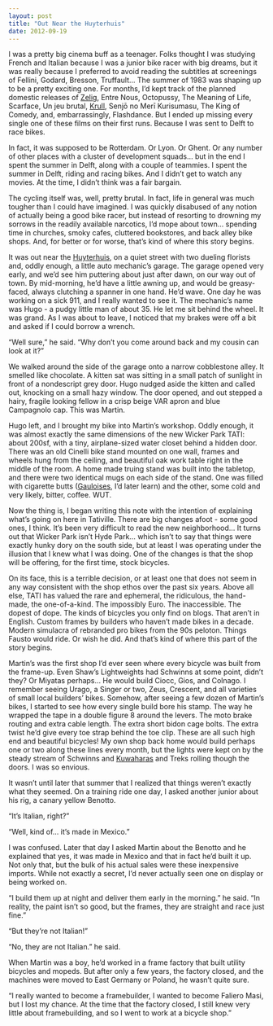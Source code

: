 ```yaml
---
layout: post
title: "Out Near the Huyterhuis"
date: 2012-09-19
---
```


I was a pretty big cinema buff as a teenager. Folks thought I was studying French and Italian because I was a junior bike racer with big dreams, but it was really because I preferred to avoid reading the subtitles at screenings of Fellini, Godard, Bresson, Truffault… The summer of 1983 was shaping up to be a pretty exciting one. For months, I’d kept track of the planned domestic releases of [Zelig](http://www.youtube.com/watch?v=agkCEOHQVgg), Entre Nous, Octopussy, The Meaning of Life, Scarface, Un jeu brutal, [Krull](http://1.bp.blogspot.com/-ULEieUSr-PQ/TaX2YZfI0nI/AAAAAAAAAIQ/5vf69t_V0Co/s1600/krull.jpg), Senjō no Merī Kurisumasu, The King of Comedy, and, embarrassingly, Flashdance. But I ended up missing every single one of these films on their first runs. Because I was sent to Delft to race bikes.

In fact, it was supposed to be Rotterdam. Or Lyon. Or Ghent. Or any number of other places with a cluster of development squads… but in the end I spent the summer in Delft, along with a couple of teammies. I spent the summer in Delft, riding and racing bikes. And I didn’t get to watch any movies. At the time, I didn’t think was a fair bargain.

The cycling itself was, well, pretty brutal. In fact, life in general was much tougher than I could have imagined. I was quickly disabused of any notion of actually being a good bike racer, but instead of resorting to drowning my sorrows in the readily available narcotics, I’d mope about town… spending time in churches, smoky cafes, cluttered bookstores, and back alley bike shops. And, for better or for worse, that’s kind of where this story begins.

It was out near the [Huyterhuis](http://janaaroundtheworld.blogspot.com/2011/09/about-gemeenlandshuis-delfland-de.html), on a quiet street with two dueling florists and, oddly enough, a little auto mechanic’s garage. The garage opened very early, and we’d see him puttering about just after dawn, on our way out of town. By mid-morning, he’d have a little awning up, and would be greasy-faced, always clutching a spanner in one hand. He’d wave. One day he was working on a sick 911, and I really wanted to see it. The mechanic’s name was Hugo - a pudgy little man of about 35\. He let me sit behind the wheel. It was grand. As I was about to leave, I noticed that my brakes were off a bit and asked if I could borrow a wrench.

“Well sure,” he said. “Why don’t you come around back and my cousin can look at it?”

We walked around the side of the garage onto a narrow cobblestone alley. It smelled like chocolate. A kitten sat was sitting in a small patch of sunlight in front of a nondescript grey door. Hugo nudged aside the kitten and called out, knocking on a small hazy window. The door opened, and out stepped a hairy, fragile looking fellow in a crisp beige VAR apron and blue Campagnolo cap. This was Martin.

Hugo left, and I brought my bike into Martin’s workshop. Oddly enough, it was almost exactly the same dimensions of the new Wicker Park TATI: about 200sf, with a tiny, airplane-sized water closet behind a hidden door. There was an old Cinelli bike stand mounted on one wall, frames and wheels hung from the ceiling, and beautiful oak work table right in the middle of the room. A home made truing stand was built into the tabletop, and there were two identical mugs on each side of the stand. One was filled with cigarette butts ([Gauloises](http://www.flickr.com/photos/harald-haefker/7534919560/), I’d later learn) and the other, some cold and very likely, bitter, coffee. WUT.

Now the thing is, I began writing this note with the intention of explaining what’s going on here in Tativille. There are big changes afoot - some good ones, I think. It’s been very difficult to read the new neighborhood… It turns out that Wicker Park isn’t Hyde Park… which isn’t to say that things were exactly hunky dory on the south side, but at least I was operating under the illusion that I knew what I was doing. One of the changes is that the shop will be offering, for the first time, stock bicycles.

On its face, this is a terrible decision, or at least one that does not seem in any way consistent with the shop ethos over the past six years. Above all else, TATI has valued the rare and ephemeral, the ridiculous, the hand-made, the one-of-a-kind. The impossibly Euro. The inaccessible. The dopest of dope. The kinds of bicycles you only find on blogs. That aren’t in English. Custom frames by builders who haven’t made bikes in a decade. Modern simulacra of rebranded pro bikes from the 90s peloton. Things Fausto would ride. Or wish he did. And that’s kind of where this part of the story begins.

Martin’s was the first shop I’d ever seen where every bicycle was built from the frame-up. Even Shaw’s Lightweights had Schwinns at some point, didn’t they? Or Miyatas perhaps… He would build Ciocc, Gios, and Colnago. I remember seeing Urago, a Singer or two, Zeus, Crescent, and all varieties of small local builders’ bikes. Somehow, after seeing a few dozen of Martin’s bikes, I started to see how every single build bore his stamp. The way he wrapped the tape in a double figure 8 around the levers. The moto brake routing and extra cable length. The extra short bidon cage bolts. The extra twist he’d give every toe strap behind the toe clip. These are all such high end and beautiful bicycles! My own shop back home would build perhaps one or two along these lines every month, but the lights were kept on by the steady stream of Schwinns and [Kuwaharas](http://www.boutiquecycles.com/media/images/uploads/bikes/0013_kuwahara.jpg) and Treks rolling though the doors. I was so envious.

It wasn’t until later that summer that I realized that things weren’t exactly what they seemed. On a training ride one day, I asked another junior about his rig, a canary yellow Benotto.

“It’s Italian, right?”

“Well, kind of… it’s made in Mexico.”

I was confused. Later that day I asked Martin about the Benotto and he explained that yes, it was made in Mexico and that in fact he’d built it up. Not only that, but the bulk of his actual sales were these inexpensive imports. While not exactly a secret, I’d never actually seen one on display or being worked on.

“I build them up at night and deliver them early in the morning.” he said. “In reality, the paint isn’t so good, but the frames, they are straight and race just fine.”

“But they’re not Italian!”

“No, they are not Italian.” he said.

When Martin was a boy, he’d worked in a frame factory that built utility bicycles and mopeds. But after only a few years, the factory closed, and the machines were moved to East Germany or Poland, he wasn’t quite sure.

“I really wanted to become a framebuilder, I wanted to become Faliero Masi, but I lost my chance. At the time that the factory closed, I still knew very little about framebuilding, and so I went to work at a bicycle shop.”

